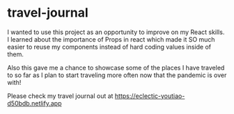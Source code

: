 # travel-journal

I wanted to use this project as an opportunity to improve on my React skills.
I learned about the importance of Props in react which made it SO much easier
to reuse my components instead of hard coding values inside of them.

Also this gave me a chance to showcase some of the places I have traveled to so
far as I plan to start traveling more often now that the pandemic is over with!

Please check my travel journal out at https://eclectic-youtiao-d50bdb.netlify.app
